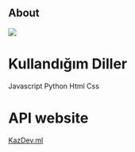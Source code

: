 ## About

<img src="https://lanyard-profile-readme.vercel.app/api/867386516015415296">

# Kullandığım Diller 

Javascript Python Html Css

# API website

<a href="https://www.kazdev.ml">KazDev.ml</a>

